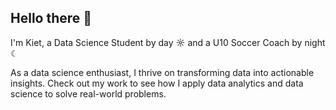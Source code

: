 ## Hello there 👋

I'm Kiet, a Data Science Student by day ☼ and a U10 Soccer Coach by night ☾

As a data science enthusiast, I thrive on transforming data into actionable insights.
Check out my work to see how I apply data analytics and data science to solve real-world problems.

<!--
**kiet-doki/kiet-doki** is a ✨ _special_ ✨ repository because its `README.md` (this file) appears on your GitHub profile.

Here are some ideas to get you started:

- 🔭 I’m currently working on ...
- 🌱 I’m currently learning ...
- 👯 I’m looking to collaborate on ...
- 🤔 I’m looking for help with ...
- 💬 Ask me about ...
- 📫 How to reach me: ...
- 😄 Pronouns: ...
- ⚡ Fun fact: ...
-->

